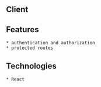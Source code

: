 
## Client 

## Features

    * authentication and authorization
    * protected routes 

## Technologies

    * React